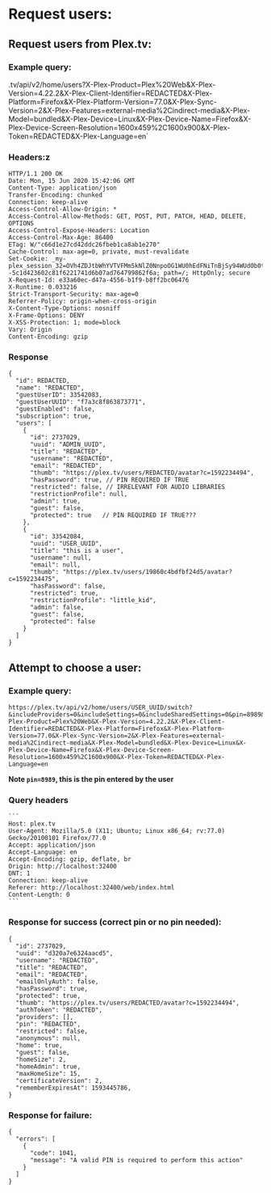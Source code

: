 # Request users:

## Request users from Plex.tv:

### Example query:
    
.tv/api/v2/home/users?X-Plex-Product=Plex%20Web&X-Plex-Version=4.22.2&X-Plex-Client-Identifier=REDACTED&X-Plex-Platform=Firefox&X-Plex-Platform-Version=77.0&X-Plex-Sync-Version=2&X-Plex-Features=external-media%2Cindirect-media&X-Plex-Model=bundled&X-Plex-Device=Linux&X-Plex-Device-Name=Firefox&X-Plex-Device-Screen-Resolution=1600x459%2C1600x900&X-Plex-Token=REDACTED&X-Plex-Language=en`

### Headers:z
    
```
HTTP/1.1 200 OK
Date: Mon, 15 Jun 2020 15:42:06 GMT
Content-Type: application/json
Transfer-Encoding: chunked
Connection: keep-alive
Access-Control-Allow-Origin: *
Access-Control-Allow-Methods: GET, POST, PUT, PATCH, HEAD, DELETE, OPTIONS
Access-Control-Expose-Headers: Location
Access-Control-Max-Age: 86400
ETag: W/"c66d1e27cd42ddc26fbeb1ca8ab1e270"
Cache-Control: max-age=0, private, must-revalidate
Set-Cookie: _my-plex_session_32=OVh4ZDJtbWhYVTVFMm5kNlZ0NnpoOG1WU0hEdFNiTnBjSy94WUdOb0tzVlNONHo5R09wTVhyRzJGb242bzFjSFBVcGJrNE8yOHMrTHFmNEcyUmZDU3c9PS0tK1VlOExvQTdKYU1MY0QyZVBKdHFJZz09--5c1d423602c81f6221741d6b07ad764799862f6a; path=/; HttpOnly; secure
X-Request-Id: e33a60ec-d47a-4556-b1f9-b8ff2bc06476
X-Runtime: 0.033216
Strict-Transport-Security: max-age=0
Referrer-Policy: origin-when-cross-origin
X-Content-Type-Options: nosniff
X-Frame-Options: DENY
X-XSS-Protection: 1; mode=block
Vary: Origin
Content-Encoding: gzip
```

### Response

```
{
  "id": REDACTED,
  "name": "REDACTED",
  "guestUserID": 33542083,
  "guestUserUUID": "f7a3c8f863873771",
  "guestEnabled": false,
  "subscription": true,
  "users": [
    {
      "id": 2737029,
      "uuid": "ADMIN_UUID",
      "title": "REDACTED",
      "username": "REDACTED",
      "email": "REDACTED",
      "thumb": "https://plex.tv/users/REDACTED/avatar?c=1592234494",
      "hasPassword": true, // PIN REQUIRED IF TRUE
      "restricted": false, // IRRELEVANT FOR AUDIO LIBRARIES
      "restrictionProfile": null,
      "admin": true,
      "guest": false,
      "protected": true   // PIN REQUIRED IF TRUE???
    },
    {
      "id": 33542084,
      "uuid": "USER_UUID",
      "title": "this is a user",
      "username": null,
      "email": null,
      "thumb": "https://plex.tv/users/19860c4bdfbf24d5/avatar?c=1592234475",
      "hasPassword": false,
      "restricted": true,
      "restrictionProfile": "little_kid",
      "admin": false,
      "guest": false,
      "protected": false
    }
  ]
}
```


## Attempt to choose a user:

### Example query:

```
https://plex.tv/api/v2/home/users/USER_UUID/switch?&includeProviders=0&includeSettings=0&includeSharedSettings=0&pin=8989&X-Plex-Product=Plex%20Web&X-Plex-Version=4.22.2&X-Plex-Client-Identifier=REDACTED&X-Plex-Platform=Firefox&X-Plex-Platform-Version=77.0&X-Plex-Sync-Version=2&X-Plex-Features=external-media%2Cindirect-media&X-Plex-Model=bundled&X-Plex-Device=Linux&X-Plex-Device-Name=Firefox&X-Plex-Device-Screen-Resolution=1600x459%2C1600x900&X-Plex-Token=REDACTED&X-Plex-Language=en
```

**Note `pin=8989`, this is the pin entered by the user**

### Query headers

    ```
    Host: plex.tv
    User-Agent: Mozilla/5.0 (X11; Ubuntu; Linux x86_64; rv:77.0) Gecko/20100101 Firefox/77.0
    Accept: application/json
    Accept-Language: en
    Accept-Encoding: gzip, deflate, br
    Origin: http://localhost:32400
    DNT: 1
    Connection: keep-alive
    Referer: http://localhost:32400/web/index.html
    Content-Length: 0
    ```


### Response for success (correct pin or no pin needed):


```
{
  "id": 2737029,
  "uuid": "d320a7e6324aacd5",
  "username": "REDACTED",
  "title": "REDACTED",
  "email": "REDACTED",
  "emailOnlyAuth": false,
  "hasPassword": true,
  "protected": true,
  "thumb": "https://plex.tv/users/REDACTED/avatar?c=1592234494",
  "authToken": "REDACTED",
  "providers": [],
  "pin": "REDACTED",
  "restricted": false,
  "anonymous": null,
  "home": true,
  "guest": false,
  "homeSize": 2,
  "homeAdmin": true,
  "maxHomeSize": 15,
  "certificateVersion": 2,
  "rememberExpiresAt": 1593445786,
}
```


### Response for failure:

```
{
  "errors": [
    {
      "code": 1041,
      "message": "A valid PIN is required to perform this action"
    }
  ]
}
```
